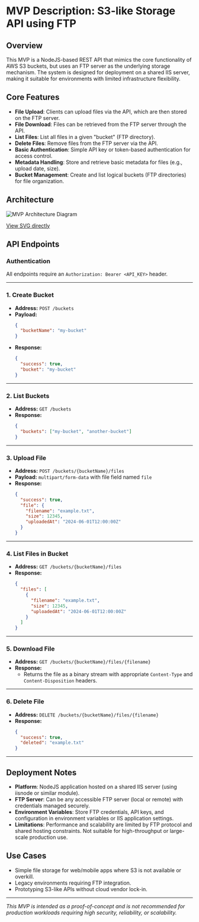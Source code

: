 # MVP Description: S3-like Storage API using FTP

## Overview
This MVP is a NodeJS-based REST API that mimics the core functionality of AWS S3 buckets, but uses an FTP server as the underlying storage mechanism. The system is designed for deployment on a shared IIS server, making it suitable for environments with limited infrastructure flexibility.

## Core Features
- **File Upload**: Clients can upload files via the API, which are then stored on the FTP server.
- **File Download**: Files can be retrieved from the FTP server through the API.
- **List Files**: List all files in a given "bucket" (FTP directory).
- **Delete Files**: Remove files from the FTP server via the API.
- **Basic Authentication**: Simple API key or token-based authentication for access control.
- **Metadata Handling**: Store and retrieve basic metadata for files (e.g., upload date, size).
- **Bucket Management**: Create and list logical buckets (FTP directories) for file organization.

## Architecture

![MVP Architecture Diagram](./mvp-architecture.svg)

[View SVG directly](./mvp-architecture.svg)

## API Endpoints

### Authentication
All endpoints require an `Authorization: Bearer <API_KEY>` header.

---

### 1. Create Bucket
- **Address:** `POST /buckets`
- **Payload:**
  ```json
  {
    "bucketName": "my-bucket"
  }
  ```
- **Response:**
  ```json
  {
    "success": true,
    "bucket": "my-bucket"
  }
  ```

---

### 2. List Buckets
- **Address:** `GET /buckets`
- **Response:**
  ```json
  {
    "buckets": ["my-bucket", "another-bucket"]
  }
  ```

---

### 3. Upload File
- **Address:** `POST /buckets/{bucketName}/files`
- **Payload:** `multipart/form-data` with file field named `file`
- **Response:**
  ```json
  {
    "success": true,
    "file": {
      "filename": "example.txt",
      "size": 12345,
      "uploadedAt": "2024-06-01T12:00:00Z"
    }
  }
  ```

---

### 4. List Files in Bucket
- **Address:** `GET /buckets/{bucketName}/files`
- **Response:**
  ```json
  {
    "files": [
      {
        "filename": "example.txt",
        "size": 12345,
        "uploadedAt": "2024-06-01T12:00:00Z"
      }
    ]
  }
  ```

---

### 5. Download File
- **Address:** `GET /buckets/{bucketName}/files/{filename}`
- **Response:**
  - Returns the file as a binary stream with appropriate `Content-Type` and `Content-Disposition` headers.

---

### 6. Delete File
- **Address:** `DELETE /buckets/{bucketName}/files/{filename}`
- **Response:**
  ```json
  {
    "success": true,
    "deleted": "example.txt"
  }
  ```

---

## Deployment Notes
- **Platform**: NodeJS application hosted on a shared IIS server (using iisnode or similar module).
- **FTP Server**: Can be any accessible FTP server (local or remote) with credentials managed securely.
- **Environment Variables**: Store FTP credentials, API keys, and configuration in environment variables or IIS application settings.
- **Limitations**: Performance and scalability are limited by FTP protocol and shared hosting constraints. Not suitable for high-throughput or large-scale production use.

## Use Cases
- Simple file storage for web/mobile apps where S3 is not available or overkill.
- Legacy environments requiring FTP integration.
- Prototyping S3-like APIs without cloud vendor lock-in.

---

*This MVP is intended as a proof-of-concept and is not recommended for production workloads requiring high security, reliability, or scalability.*
